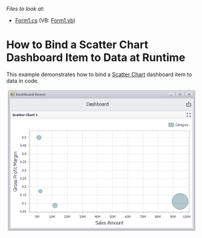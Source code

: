 <!-- default file list -->
*Files to look at*:

* [Form1.cs](./CS/Dashboard_CreateScatterChart/Form1.cs) (VB: [Form1.vb](./VB/Dashboard_CreateScatterChart/Form1.vb))
<!-- default file list end -->
# How to Bind a Scatter Chart Dashboard Item to Data at Runtime


This example demonstrates how to bind a [Scatter Chart](ttps://docs.devexpress.com/Dashboard/114805) dashboard item to data in code.

![screenshot](/images/screenshot.png)
